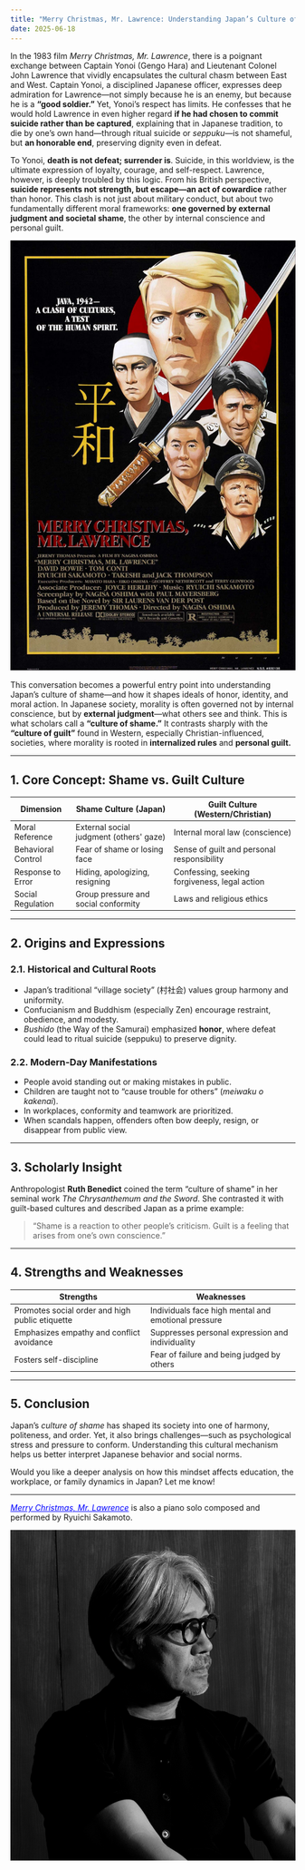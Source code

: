 ```yaml
---
title: "Merry Christmas, Mr. Lawrence: Understanding Japan’s Culture of Shame"
date: 2025-06-18
---
```


In the 1983 film *Merry Christmas, Mr. Lawrence*, there is a poignant exchange between Captain Yonoi (Gengo Hara) and Lieutenant Colonel John Lawrence that vividly encapsulates the cultural chasm between East and West. Captain Yonoi, a disciplined Japanese officer, expresses deep admiration for Lawrence—not simply because he is an enemy, but because he is a **“good soldier.”** Yet, Yonoi’s respect has limits. He confesses that he would hold Lawrence in even higher regard **if he had chosen to commit suicide rather than be captured**, explaining that in Japanese tradition, to die by one’s own hand—through ritual suicide or *seppuku*—is not shameful, but **an honorable end**, preserving dignity even in defeat.

To Yonoi, **death is not defeat; surrender is**. Suicide, in this worldview, is the ultimate expression of loyalty, courage, and self-respect. Lawrence, however, is deeply troubled by this logic. From his British perspective, **suicide represents not strength, but escape—an act of cowardice** rather than honor. This clash is not just about military conduct, but about two fundamentally different moral frameworks: **one governed by external judgment and societal shame**, the other by internal conscience and personal guilt.

![Scene from *Merry Christmas, Mr. Lawrence*](https://raw.githubusercontent.com/KehanLi-1123/KehanLi.github.io/master/images/MerryChristmasMrLawrence.jpg)

This conversation becomes a powerful entry point into understanding Japan’s culture of shame—and how it shapes ideals of honor, identity, and moral action. In Japanese society, morality is often governed not by internal conscience, but by **external judgment**—what others see and think. This is what scholars call a **“culture of shame.”** It contrasts sharply with the **“culture of guilt”** found in Western, especially Christian-influenced, societies, where morality is rooted in **internalized rules** and **personal guilt.**

---

## 1. Core Concept: Shame vs. Guilt Culture

| Dimension         | Shame Culture (Japan)                      | Guilt Culture (Western/Christian)              |
|------------------|--------------------------------------------|-----------------------------------------------|
| Moral Reference   | External social judgment (others' gaze)    | Internal moral law (conscience)               |
| Behavioral Control| Fear of shame or losing face               | Sense of guilt and personal responsibility     |
| Response to Error | Hiding, apologizing, resigning             | Confessing, seeking forgiveness, legal action |
| Social Regulation | Group pressure and social conformity       | Laws and religious ethics                     |

---

## 2. Origins and Expressions

### 2.1. **Historical and Cultural Roots**
- Japan’s traditional “village society” (村社会) values group harmony and uniformity.
- Confucianism and Buddhism (especially Zen) encourage restraint, obedience, and modesty.
- *Bushido* (the Way of the Samurai) emphasized **honor**, where defeat could lead to ritual suicide (seppuku) to preserve dignity.

### 2.2. **Modern-Day Manifestations**
- People avoid standing out or making mistakes in public.
- Children are taught not to “cause trouble for others” (*meiwaku o kakenai*).
- In workplaces, conformity and teamwork are prioritized.
- When scandals happen, offenders often bow deeply, resign, or disappear from public view.

---

## 3. Scholarly Insight

Anthropologist **Ruth Benedict** coined the term “culture of shame” in her seminal work *The Chrysanthemum and the Sword*. She contrasted it with guilt-based cultures and described Japan as a prime example:

> “Shame is a reaction to other people’s criticism. Guilt is a feeling that arises from one’s own conscience.”

---

## 4. Strengths and Weaknesses

| Strengths                                         | Weaknesses                                       |
|--------------------------------------------------|--------------------------------------------------|
| Promotes social order and high public etiquette  | Individuals face high mental and emotional pressure |
| Emphasizes empathy and conflict avoidance        | Suppresses personal expression and individuality |
| Fosters self-discipline                          | Fear of failure and being judged by others       |

---

## 5. Conclusion

Japan’s *culture of shame* has shaped its society into one of harmony, politeness, and order. Yet, it also brings challenges—such as psychological stress and pressure to conform. Understanding this cultural mechanism helps us better interpret Japanese behavior and social norms.

Would you like a deeper analysis on how this mindset affects education, the workplace, or family dynamics in Japan? Let me know!

---

<a href="https://www.youtube.com/watch?v=ELJf83TelA0" style="color:blue;" target="_blank"><em>Merry Christmas, Mr. Lawrence</em></a> is also a piano solo composed and performed by Ryuichi Sakamoto.

![Ryuichi Sakamoto in *Merry Christmas, Mr. Lawrence*](https://raw.githubusercontent.com/KehanLi-1123/KehanLi.github.io/master/images/Sakamoto.jpg)


